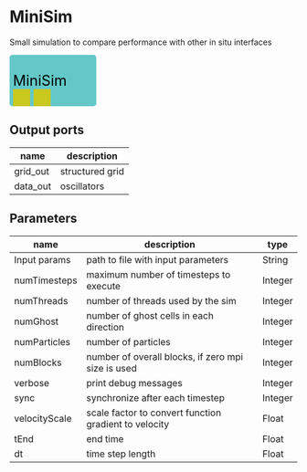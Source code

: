 
# MiniSim
Small simulation to compare performance with other in situ interfaces



<svg width="151.79999999999998" height="90" >
<rect x="0" y="0" width="151.79999999999998" height="90" rx="5" ry="5" style="fill:#64c8c8ff;" />
<rect x="6.0" y="60" width="30" height="30" rx="0" ry="0" style="fill:#c8c81eff;" >
<title>grid_out</title></rect>
<rect x="42.0" y="60" width="30" height="30" rx="0" ry="0" style="fill:#c8c81eff;" >
<title>data_out</title></rect>
<text x="6.0" y="54.0" font-size="1.7999999999999998em">MiniSim</text></svg>

## Output ports
|name|description|
|-|-|
|grid_out|structured grid|
|data_out|oscillators|


## Parameters
|name|description|type|
|-|-|-|
|Input params|path to file with input parameters|String|
|numTimesteps|maximum number of timesteps to execute|Integer|
|numThreads|number of threads used by the sim|Integer|
|numGhost|number of ghost cells in each direction|Integer|
|numParticles|number of particles|Integer|
|numBlocks|number of overall blocks, if zero mpi size is used|Integer|
|verbose|print debug messages|Integer|
|sync|synchronize after each timestep|Integer|
|velocityScale|scale factor to convert function gradient to velocity|Float|
|tEnd|end time|Float|
|dt|time step length|Float|
